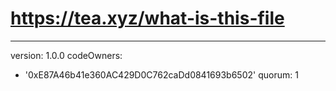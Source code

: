# https://tea.xyz/what-is-this-file
---
version: 1.0.0
codeOwners:
  - '0xE87A46b41e360AC429D0C762caDd0841693b6502'
quorum: 1
